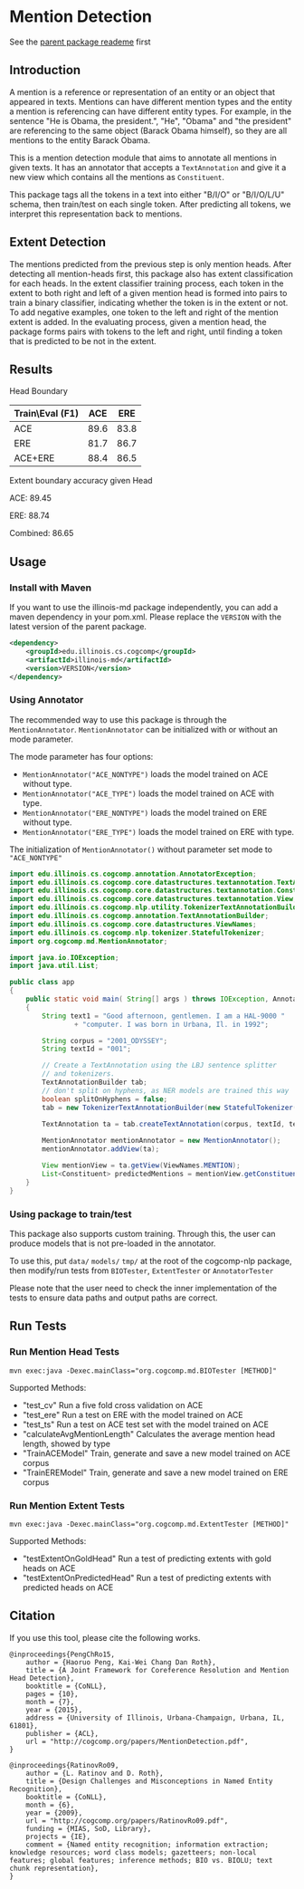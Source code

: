 # Mention Detection

See the [parent package reademe](https://github.com/CogComp/cogcomp-nlp/blob/master/README.md) first

## Introduction

A mention is a reference or representation of an entity or an object that appeared in texts. Mentions can have different mention types and the entity a mention is referencing can have different entity types. For example, in the sentence "He is Obama, the president.", "He", "Obama" and "the president" are referencing to the same object (Barack Obama himself), so they are all mentions to the entity Barack Obama. 

This is a mention detection module that aims to annotate all mentions in given texts. It has an annotator that accepts a `TextAnnotation` and give it a new view which contains all the mentions as `Constituent`.

This package tags all the tokens in a text into either "B/I/O" or "B/I/O/L/U" schema, then train/test on each single token. After predicting all tokens, we interpret this representation back to mentions.

## Extent Detection

The mentions predicted from the previous step is only mention heads. After detecting all mention-heads first, this package also has extent classification for each heads. In the extent classifier training process, each token in the extent to both right and left of a given mention head is formed into pairs to train a binary classifier, indicating whether the token is in the extent or not. To add negative examples, one token to the left and right of the mention extent is added. In the evaluating process, given a mention head, the package forms pairs with tokens to the left and right, until finding a token that is predicted to be not in the extent.

## Results

Head Boundary

| Train\Eval (F1) | ACE  | ERE  |
|-----------------|------|------|
| ACE             | 89.6 | 83.8 |
| ERE             | 81.7 | 86.7 |
| ACE+ERE         | 88.4 | 86.5 |

Extent boundary accuracy given Head

ACE: 89.45

ERE: 88.74

Combined: 86.65

## Usage

### Install with Maven

If you want to use the illinois-md package independently, you can add a maven dependency in your pom.xml. Please replace the `VERSION` with the latest version of the parent package.

```xml
<dependency>
    <groupId>edu.illinois.cs.cogcomp</groupId>
    <artifactId>illinois-md</artifactId>
    <version>VERSION</version>
</dependency>
```

### Using Annotator

The recommended way to use this package is through the `MentionAnnotator`. `MentionAnnotator` can be initialized with or without an mode parameter.

The mode parameter has four options:

- `MentionAnnotator("ACE_NONTYPE")` loads the model trained on ACE without type.
- `MentionAnnotator("ACE_TYPE")` loads the model trained on ACE with type.
- `MentionAnnotator("ERE_NONTYPE")` loads the model trained on ERE without type.
- `MentionAnnotator("ERE_TYPE")` loads the model trained on ERE with type.

The initialization of `MentionAnnotator()` without parameter set mode to `"ACE_NONTYPE"`


```java
import edu.illinois.cs.cogcomp.annotation.AnnotatorException;
import edu.illinois.cs.cogcomp.core.datastructures.textannotation.TextAnnotation;
import edu.illinois.cs.cogcomp.core.datastructures.textannotation.Constituent;
import edu.illinois.cs.cogcomp.core.datastructures.textannotation.View;
import edu.illinois.cs.cogcomp.nlp.utility.TokenizerTextAnnotationBuilder;
import edu.illinois.cs.cogcomp.annotation.TextAnnotationBuilder;
import edu.illinois.cs.cogcomp.core.datastructures.ViewNames;
import edu.illinois.cs.cogcomp.nlp.tokenizer.StatefulTokenizer;
import org.cogcomp.md.MentionAnnotator;

import java.io.IOException;
import java.util.List;

public class app
{
    public static void main( String[] args ) throws IOException, AnnotatorException
    {
        String text1 = "Good afternoon, gentlemen. I am a HAL-9000 "
                + "computer. I was born in Urbana, Il. in 1992";

        String corpus = "2001_ODYSSEY";
        String textId = "001";

        // Create a TextAnnotation using the LBJ sentence splitter
        // and tokenizers.
        TextAnnotationBuilder tab;
        // don't split on hyphens, as NER models are trained this way
        boolean splitOnHyphens = false;
        tab = new TokenizerTextAnnotationBuilder(new StatefulTokenizer(splitOnHyphens));

        TextAnnotation ta = tab.createTextAnnotation(corpus, textId, text1);
        
        MentionAnnotator mentionAnnotator = new MentionAnnotator();
        mentionAnnotator.addView(ta);

        View mentionView = ta.getView(ViewNames.MENTION);
        List<Constituent> predictedMentions = mentionView.getConstituents();
    }
}
```

### Using package to train/test

This package also supports custom training. Through this, the user can produce models that is not pre-loaded in the annotator.

To use this, put `data/` `models/` `tmp/` at the root of the cogcomp-nlp package, then modify/run tests from `BIOTester`, `ExtentTester` or `AnnotatorTester`

Please note that the user need to check the inner implementation of the tests to ensure data paths and output paths are correct.

## Run Tests

### Run Mention Head Tests

`mvn exec:java -Dexec.mainClass="org.cogcomp.md.BIOTester [METHOD]"`

Supported Methods:
 - "test_cv" Run a five fold cross validation on ACE
 - "test_ere" Run a test on ERE with the model trained on ACE
 - "test_ts" Run a test on ACE test set with the model trained on ACE
 - "calculateAvgMentionLength" Calculates the average mention head length, showed by type
 - "TrainACEModel" Train, generate and save a new model trained on ACE corpus
 - "TrainEREModel" Train, generate and save a new model trained on ERE corpus
 
### Run Mention Extent Tests

`mvn exec:java -Dexec.mainClass="org.cogcomp.md.ExtentTester [METHOD]"`

Supported Methods:
 - "testExtentOnGoldHead" Run a test of predicting extents with gold heads on ACE
 - "testExtentOnPredictedHead" Run a test of predicting extents with predicted heads on ACE

## Citation
If you use this tool, please cite the following works.
```
@inproceedings{PengChRo15,
    author = {Haoruo Peng, Kai-Wei Chang Dan Roth},
    title = {A Joint Framework for Coreference Resolution and Mention Head Detection},
    booktitle = {CoNLL},
    pages = {10},
    month = {7},
    year = {2015},
    address = {University of Illinois, Urbana-Champaign, Urbana, IL, 61801},
    publisher = {ACL},
    url = "http://cogcomp.org/papers/MentionDetection.pdf",
}

@inproceedings{RatinovRo09,
    author = {L. Ratinov and D. Roth},
    title = {Design Challenges and Misconceptions in Named Entity Recognition},
    booktitle = {CoNLL},
    month = {6},
    year = {2009},
    url = "http://cogcomp.org/papers/RatinovRo09.pdf",
    funding = {MIAS, SoD, Library},
    projects = {IE},
    comment = {Named entity recognition; information extraction; knowledge resources; word class models; gazetteers; non-local features; global features; inference methods; BIO vs. BIOLU; text chunk representation},
}
```
